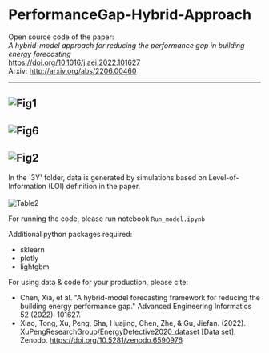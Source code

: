 # PerformanceGap-Hybrid-Approach
Open source code of the paper: <br>
*A hybrid-model approach for reducing the performance gap in building energy forecasting*<br>
https://doi.org/10.1016/j.aei.2022.101627<br>
Arxiv: http://arxiv.org/abs/2206.00460


---
![Fig1](https://user-images.githubusercontent.com/99900728/171028827-2d541348-68ac-4dcf-a0f9-82ef187787ab.png)
---
![Fig6](https://user-images.githubusercontent.com/99900728/170887163-12cd6785-ad0f-4691-b875-66049eda5f58.png)
---
![Fig2](https://user-images.githubusercontent.com/99900728/170887182-66577a5c-675c-4db8-83b3-192629202f5b.png)
---
In the '3Y' folder, data is generated by simulations based on Level-of-Information (LOI) definition in the paper.<br><br>
![Table2](https://user-images.githubusercontent.com/99900728/170887146-d772c696-7028-41d6-9a58-0162e550f5d2.png)

For running the code, please run notebook `Run_model.ipynb`<br>

Additional python packages required:
- sklearn
- plotly
- lightgbm

For using data & code for your production, please cite:
- Chen, Xia, et al. "A hybrid-model forecasting framework for reducing the building energy performance gap." Advanced Engineering Informatics 52 (2022): 101627.
- Xiao, Tong, Xu, Peng, Sha, Huajing, Chen, Zhe, & Gu, Jiefan. (2022). XuPengResearchGroup/EnergyDetective2020_dataset [Data set]. Zenodo. https://doi.org/10.5281/zenodo.6590976
